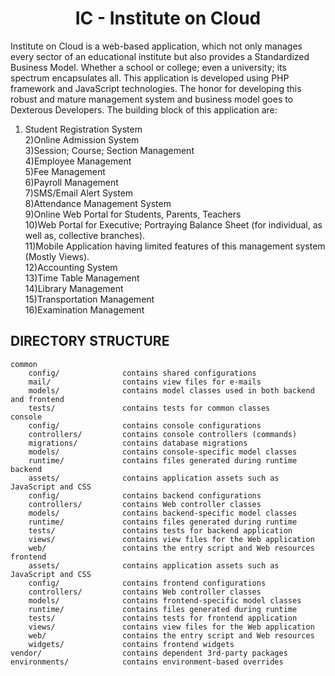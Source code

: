 
<h1 align="center">IC - Institute on Cloud</h1>

Institute on Cloud is a web-based application, which not only manages every sector of an educational institute but also provides a Standardized Business Model. Whether a school or college; even a university; its spectrum encapsulates all. This application is developed using PHP framework and JavaScript technologies. The honor for developing this robust and mature management system and business model goes to Dexterous Developers. The building block of this application are:

1) Student Registration System <br />
2)Online Admission System <br />
3)Session; Course; Section Management <br />
4)Employee Management <br />
5)Fee Management <br />
6)Payroll Management <br />
7)SMS/Email Alert System <br />
8)Attendance Management System <br />
9)Online Web Portal for Students, Parents, Teachers <br />
10)Web Portal for Executive; Portraying Balance Sheet (for individual, as well as, collective branches). <br />
11)Mobile Application having limited features of this management system (Mostly Views). <br />
12)Accounting System <br />
13)Time Table Management <br />
14)Library Management <br />
15)Transportation Management <br />
16)Examination Management <br />



DIRECTORY STRUCTURE
-------------------

```
common
    config/              contains shared configurations
    mail/                contains view files for e-mails
    models/              contains model classes used in both backend and frontend
    tests/               contains tests for common classes    
console
    config/              contains console configurations
    controllers/         contains console controllers (commands)
    migrations/          contains database migrations
    models/              contains console-specific model classes
    runtime/             contains files generated during runtime
backend
    assets/              contains application assets such as JavaScript and CSS
    config/              contains backend configurations
    controllers/         contains Web controller classes
    models/              contains backend-specific model classes
    runtime/             contains files generated during runtime
    tests/               contains tests for backend application    
    views/               contains view files for the Web application
    web/                 contains the entry script and Web resources
frontend
    assets/              contains application assets such as JavaScript and CSS
    config/              contains frontend configurations
    controllers/         contains Web controller classes
    models/              contains frontend-specific model classes
    runtime/             contains files generated during runtime
    tests/               contains tests for frontend application
    views/               contains view files for the Web application
    web/                 contains the entry script and Web resources
    widgets/             contains frontend widgets
vendor/                  contains dependent 3rd-party packages
environments/            contains environment-based overrides
```
